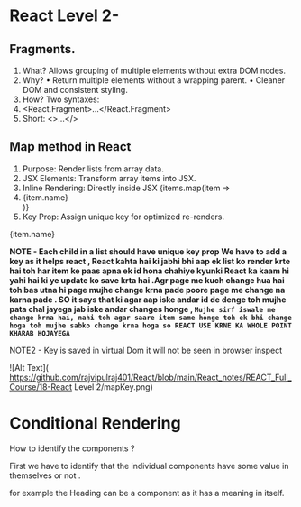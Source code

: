   # React Level 2-

## Fragments.

1. What?
Allows grouping of multiple elements without
extra DOM nodes.
2. Why?
• Return multiple elements without a wrapping
parent.
• Cleaner DOM and consistent styling.
3. How? Two syntaxes:
1. <React.Fragment>...</React.Fragment>
2. Short: <>...</>



## Map method in React


1. Purpose: Render lists from array data.
2. JSX Elements: Transform array items into JSX.
3. Inline Rendering: Directly inside JSX
{items.map(item => <li key={item.id}>{item.name}</li>)}
4. Key Prop: Assign unique key for optimized re-renders.
<div key={item.id}>{item.name}</div>



**NOTE - Each child in a list should have unique key prop We have to add a key  as it helps react , React kahta hai ki jabhi bhi aap ek list ko render krte hai toh har item ke paas apna ek id hona chahiye kyunki React ka kaam hi yahi hai ki ye update ko save krta hai .Agr page me kuch change hua hai toh  bas utna hi page mujhe change krna pade poore page me change na karna pade  . SO it says that ki agar aap iske andar id de denge toh mujhe pata chal jayega jab iske andar changes honge , `Mujhe sirf iswale me  change krna hai, nahi toh agar saare item same honge toh ek bhi change hoga toh mujhe sabko change krna hoga so REACT USE KRNE KA WHOLE POINT KHARAB HOJAYEGA`**




NOTE2 - Key is saved in virtual Dom it will not be seen in browser inspect


![Alt Text](
https://github.com/rajvipulraj401/React/blob/main/React_notes/REACT_Full_Course/18-React Level 2/mapKey.png)









# Conditional Rendering


How to identify the components ?

First we have to identify that the individual components have some value in themselves or not .

for example the Heading can be a component as it has a meaning in itself.